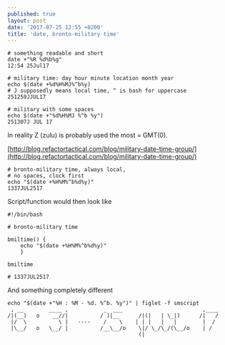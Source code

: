 ```yaml
---
published: true
layout: post
date: '2017-07-25 12:55 +0200'
title: 'date, bronto-military time'
---
```

    # something readable and short
    date +"%R %d%b%g"
    12:54 25Jul17
    
    # military time: day hour minute location month year 
    echo $(date +%d%H%MJ%^b%y) 
    # J supposedly means local time, ^ is bash for uppercase
    251259JJUL17
    
    # military with some spaces
    echo $(date +"%d%H%MJ %^b %y")
    251307J JUL 17

In reality Z (zulu) is probably used the most = GMT(0).

[http://blog.refactortactical.com/blog/military-date-time-group/](http://blog.refactortactical.com/blog/military-date-time-group/)

    # bronto-military time, always local, 
    # no spaces, clock first
    echo "$(date +%H%M%^b%d%y)"
    1337JUL2517
    
Script/function would then look like

    #!/bin/bash

    # bronto-military time

    bmiltime() {
        echo "$(date +%H%M%^b%d%y)"
        }
        
    bmiltime
    
    # 1337JUL2517
    
And something completely different    
  
    echo "$(date +"%H : %M - %d. %^b. %y")" | figlet -f smscript
     , __        ____ ,           _  ___                         ,____
    /|(__)   o    __//|          / )|__      /|(|   | \_|)      /|   /
     |/  \          \ |   ----    /    \    | | |   |   |        |  / 
     |\__/   o   \__/ |          /__\__/o    \|/ \_/\_/(\__/o    | /  
                                             (|                                                     

